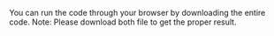 You can run the code through your browser by downloading the entire code.
Note: Please download both file to get the proper result.

